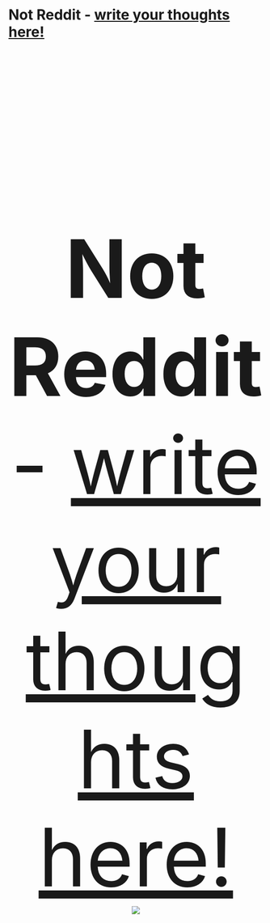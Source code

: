 # Not Reddit - [write your thoughts here!](http://notreddit.live)
<p align="center" style="font-size: 10rem">
  <b></b>
  <br> <strong>Not Reddit</strong> - <a href="http://notreddit.live">write your thoughts here!</a><br>
  <img src="http://notreddit.live/static/images/favicon.png">
</p>
